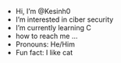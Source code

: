 - Hi, I’m @Kesinh0
- I’m interested in ciber security
- I’m currently learning C
- how to reach me ...
- Pronouns: He/Him
- Fun fact: I like cat
